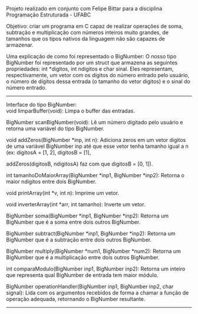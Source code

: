 Projeto realizado em conjunto com Felipe Bittar para a disciplina Programação Estruturada - UFABC

Objetivo: criar um programa em C capaz de realizar operações de soma, subtração e multiplicação
com números inteiros muito grandes, de tamanhos que os tipos nativos da linguagem não são capazes
de armazenar.

Uma explicação de como foi representado o BigNumber:
O nosso tipo BigNumber foi representado por um struct que armazena as seguintes propriedades:
int *digitos, int ndigitos e char sinal. Eles representam, respectivamente, um vetor com os dígitos
do número entrado pelo usuário, o número de dígitos dessa entrada (o tamanho do vetor
digitos) e o sinal do número entrado.

---------------------------------------------------------------------------------------------------------------
Interface do tipo BigNumber: <br>
void limparBuffer(void): Limpa o buffer das entradas.

BigNumber scanBigNumber(void): Lê um número digitado pelo usuário e retorna uma variável do tipo BigNumber.

void addZeros(BigNumber *inp, int n): Adiciona zeros em um vetor digitos de uma
variável BigNumber inp até que esse vetor tenha tamanho igual a n (ex: digitosA = [1, 2], digitosB = [1],

addZeros(digitosB, ndigitosA) faz com que digitosB = [0, 1]).

int tamanhoDoMaiorArray(BigNumber *inp1, BigNumber *inp2): Retorna o maior ndigitos entre dois BigNumber.

void printArray(int *v, int n): Imprime um vetor.

void inverterArray(int *arr, int tamanho): Inverte um vetor.

BigNumber soma(BigNumber *inp1, BigNumber *inp2): Retorna um BigNumber que é a soma entre dois
outros BigNumber.

BigNumber subtract(BigNumber *inp1, BigNumber *inp2): Retorna um BigNumber que é a subtração entre 
dois outros BigNumber.

BigNumber multiply(BigNumber *num1, BigNumber *num2): Retorna um BigNumber que é a multiplicação 
entre dois outros BigNumber.

int comparaModulo(BigNumber inp1, BigNumber inp2): Retorna um inteiro que representa qual BigNumber
de entrada tem maior módulo.

BigNumber operationHandler(BigNumber inp1, BigNumber inp2, char signal): Lida com os argumentos
recebidos de forma a chamar a função de operação adequada, retornando o BigNumber resultante.

---------------------------------------------------------------------------------------------------------------

